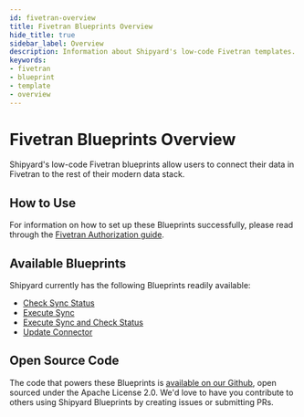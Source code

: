 ```yaml
---
id: fivetran-overview
title: Fivetran Blueprints Overview
hide_title: true
sidebar_label: Overview
description: Information about Shipyard's low-code Fivetran templates.
keywords:
- fivetran
- blueprint
- template
- overview
---
```


# Fivetran Blueprints Overview

Shipyard's low-code Fivetran blueprints allow users to connect their data in Fivetran to the rest of their modern data stack.

## How to Use
For information on how to set up these Blueprints successfully, please read through the [Fivetran Authorization guide](fivetran-authorization.md).

## Available Blueprints
Shipyard currently has the following Blueprints readily available: 
- [Check Sync Status](fivetran-check-sync-status.md)
- [Execute Sync](fivetran-execute-sync.md)
- [Execute Sync and Check Status](fivetran-execute-sync-and-check-status.md)
- [Update Connector](fivetran-update-connector.md)

## Open Source Code
The code that powers these Blueprints is [available on our Github](https://www.shipyardapp.com/docs/blueprint-library/fivetran), open sourced under the Apache License 2.0. We'd love to have you contribute to others using Shipyard Blueprints by creating issues or submitting PRs.
